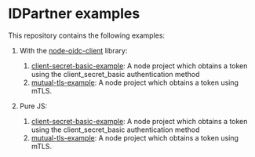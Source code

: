 # IDPartner examples

This repository contains the following examples:

1. With the [node-oidc-client](https://github.com/idpartner-app/node-oidc-client) library:
   1. [client-secret-basic-example](./with-lib/client-secret-basic-example/README.md): A node project which obtains a token using the client_secret_basic authentication method
   1. [mutual-tls-example](./with-lib/mutual-tls-example/README.md): A node project which obtains a token using mTLS.

1. Pure JS:
   1. [client-secret-basic-example](./pure-js/client-secret-basic-example/README.md): A node project which obtains a token using the client_secret_basic authentication method
   1. [mutual-tls-example](./pure-js/mutual-tls-example/README.md): A node project which obtains a token using mTLS.
